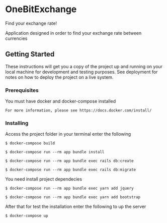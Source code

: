 # OneBitExchange

Find your exchange rate!

Application designed in order to find your exchange rate between currencies

## Getting Started

These instructions will get you a copy of the project up and running on your local machine for development and testing purposes. See deployment for notes on how to deploy the project on a live system.

### Prerequisites

You must have docker and docker-compose installed

```
For more information, please see https://docs.docker.com/install/ 
```

### Installing

Access the project folder in your terminal enter the following

```
$ docker-compose build
```

```
$ docker-compose run --rm app bundle install
```

```
$ docker-compose run --rm app bundle exec rails db:create
```

```
$ docker-compose run --rm app bundle exec rails db:migrate
```
You need install project dependecies

```
$ docker-compose run --rm app bundle exec yarn add jquery
```
```
$ docker-compose run --rm app bundle exec yarn add bootstrap
```

After that for test the installation enter the following to up the server

```
$ docker-compose up
